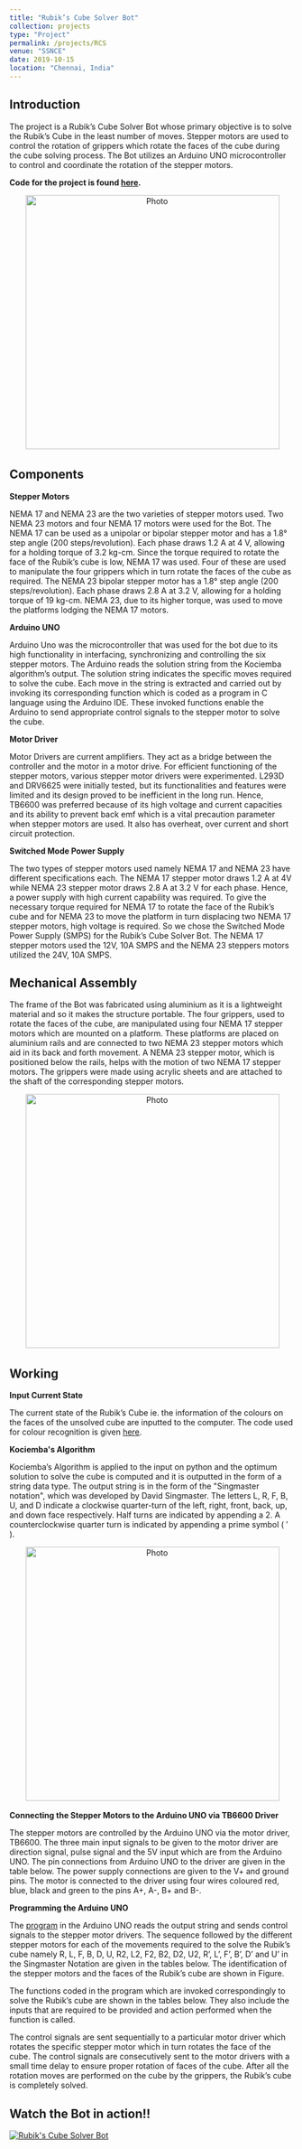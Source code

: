 ```yaml
---
title: "Rubik’s Cube Solver Bot"
collection: projects
type: "Project"
permalink: /projects/RCS
venue: "SSNCE"
date: 2019-10-15
location: "Chennai, India"
--- 
```


## Introduction

The project is a Rubik’s Cube Solver Bot whose primary objective is to solve the Rubik’s Cube in the least number of moves. Stepper motors are used to control the rotation of 
grippers which rotate the faces of the cube during the cube solving process. The Bot utilizes an Arduino UNO microcontroller to control and coordinate the rotation of the 
stepper motors.

**Code for the project is found [here](https://github.com/marjerie/Rubiks-Solver).**

<p align="center">
  <img src="https://marjerie.github.io/files/RBS.jpg?raw=true" alt="Photo" style="width: 450px;"/> 
</p>

## Components

**Stepper Motors**

NEMA 17 and NEMA 23 are the two varieties of stepper motors used. Two NEMA 23 motors and four NEMA 17 motors were used for the Bot. The NEMA 17 can be used as a unipolar or bipolar stepper motor and has a 1.8° step angle (200 steps/revolution). Each phase draws 1.2 A at 4 V, allowing for a holding torque of 3.2 kg-cm. Since the torque required to rotate the face of the Rubik’s cube is low, NEMA 17 was used. Four of these are used to manipulate the four grippers which in turn rotate the faces of the cube as required. The NEMA 23 bipolar stepper motor has a 1.8° step angle (200 steps/revolution). Each phase draws 2.8 A at 3.2 V, allowing for a holding torque of 19 kg-cm. NEMA 23, due to its higher torque, was used to move the platforms lodging the NEMA 17 motors.

**Arduino UNO**

Arduino Uno was the microcontroller that was used for the bot due to its high functionality in interfacing, synchronizing and controlling the six stepper motors. The Arduino reads the solution string from the Kociemba algorithm’s output. The solution string indicates the specific moves required to solve the cube. Each move in the string is extracted and carried out by invoking its corresponding function which is coded as a program in C language using the Arduino IDE. These invoked functions enable the Arduino to send appropriate control signals to the stepper motor to solve the cube. 

**Motor Driver**

Motor Drivers are current amplifiers. They act as a bridge between the controller and the motor in a motor drive. For efficient functioning of the stepper motors, various stepper motor drivers were experimented. L293D and DRV6625 were initially tested, but its functionalities and features were limited and its design proved to be inefficient in the long run. Hence, TB6600 was preferred because of its high voltage and current capacities and its ability to prevent back emf which is a vital precaution parameter when stepper motors are used. It also has overheat, over current and short circuit protection.

**Switched Mode Power Supply**

The two types of stepper motors used namely NEMA 17 and NEMA 23 have different specifications each. The NEMA 17 stepper motor draws 1.2 A at 4V while NEMA 23 stepper motor draws 2.8 A at 3.2 V for each phase. Hence, a power supply with high current capability was required. To give the necessary torque required for NEMA 17 to rotate the face of the Rubik’s cube and for NEMA 23 to move the platform in turn displacing two NEMA 17 stepper motors, high voltage is required. So we chose the Switched Mode Power Supply (SMPS) for the Rubik’s Cube Solver Bot. The NEMA 17 stepper motors used the 12V, 10A SMPS and the NEMA 23 steppers motors utilized the 24V, 10A SMPS. 

## Mechanical Assembly

The frame of the Bot was fabricated using aluminium as it is a lightweight material and so it makes the structure portable. 
The four grippers, used to rotate the faces of the cube, are manipulated using four NEMA 17 stepper motors which are mounted on a platform. 
These platforms are placed on aluminium rails and are connected to two NEMA 23 stepper motors which aid in its back and forth movement. 
A NEMA 23 stepper motor, which is positioned below the rails, helps with the motion of two NEMA 17 stepper motors. 
The grippers were made using acrylic sheets and are attached to the shaft of the corresponding stepper motors.

<p align="center">
  <img src="https://marjerie.github.io/files/RBS_ma.jpg?raw=true" alt="Photo" style="width: 450px;"/> 
</p>

## Working

**Input Current State**

The current state of the Rubik’s Cube ie. the information of the colours on the faces of the unsolved cube are inputted to the computer. 
The code used for colour recognition is given [here](https://github.com/marjerie/Rubiks-colourrecognition).

**Kociemba's Algorithm**

Kociemba’s Algorithm is applied to the input on python and the optimum solution to solve the cube is computed and it is outputted in the form of a string data type. 
The output string is in the form of the "Singmaster notation", which was developed by David Singmaster. 
The letters L, R, F, B, U, and D indicate a clockwise quarter-turn of the left, right, front, back, up, and down face respectively. 
Half turns are indicated by appending a 2. A counterclockwise quarter turn is indicated by appending a prime symbol ( ′ ). 

<p align="center">
  <img src="https://marjerie.github.io/files/RCS_ka.jpg?raw=true" alt="Photo" style="width: 450px;"/> 
</p>

**Connecting the Stepper Motors to the Arduino UNO via TB6600 Driver**

The stepper motors are controlled by the Arduino UNO via the motor driver, TB6600. The three main input signals to be given to the motor driver are direction signal, pulse signal and the 5V input which are from the Arduino UNO. The pin connections from Arduino UNO to the driver are given in the table below.  The power supply connections are given to the V+ and ground pins. The motor is connected to the driver using four wires coloured red, blue, black and green to the pins A+, A-, B+ and B-. 

**Programming the Arduino UNO**

The [program](https://github.com/marjerie/Rubiks-Solver) in the Arduino UNO reads the output string and sends control signals to the stepper motor drivers. 
The sequence followed by the different stepper motors for each of the movements required to the solve the Rubik’s cube namely R, L, F, B, D, U, R2, L2, F2, B2, D2, U2, R’, L’, F’, B’, D’ and U’ in the Singmaster Notation are given in the tables below. The identification of the stepper motors and the faces of the Rubik’s cube are shown in Figure.

The functions coded in the program which are invoked correspondingly to solve the Rubik’s cube are shown in the tables below. They also include the inputs that are required to be provided and action performed when the function is called.

The control signals are sent sequentially 
to a particular motor driver which rotates the specific stepper motor which in turn rotates the face of the cube. The control signals are consecutively sent 
to the motor drivers with a small time delay to ensure proper rotation of faces of the cube. After all the rotation moves are performed on the cube by the grippers, 
the Rubik’s cube is completely solved.

## Watch the Bot in action!!

[![Rubik's Cube Solver Bot](http://img.youtube.com/vi/TpLu-KdGBaE/0.jpg)](https://youtu.be/TpLu-KdGBaE "Rubik's Cube Solver Bot")

